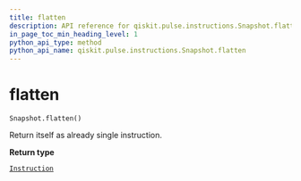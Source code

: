 ```yaml
---
title: flatten
description: API reference for qiskit.pulse.instructions.Snapshot.flatten
in_page_toc_min_heading_level: 1
python_api_type: method
python_api_name: qiskit.pulse.instructions.Snapshot.flatten
---
```


# flatten

<span id="qiskit.pulse.instructions.Snapshot.flatten" />

`Snapshot.flatten()`

Return itself as already single instruction.

**Return type**

[`Instruction`](qiskit.pulse.instructions.Instruction "qiskit.pulse.instructions.instruction.Instruction")

